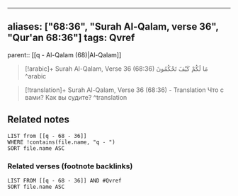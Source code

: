 
---
aliases: ["68:36", "Surah Al-Qalam, verse 36", "Qur'an 68:36"]
tags: Qvref
---

parent:: [[q - Al-Qalam (68)|Al-Qalam]]

> [!arabic]+ Surah Al-Qalam, Verse 36 (68:36)
> <span class="quran-arabic">مَا لَكُمْ كَيْفَ تَحْكُمُونَ</span>
^arabic

> [!translation]+ Surah Al-Qalam, Verse 36 (68:36) - Translation
> Что с вами? Как вы судите?
^translation



## Related notes
```dataview
LIST from [[q - 68 - 36]]
WHERE !contains(file.name, "q - ")
SORT file.name ASC
```

### Related verses (footnote backlinks)
```dataview
LIST FROM [[q - 68 - 36]] AND #Qvref
SORT file.name ASC
```

